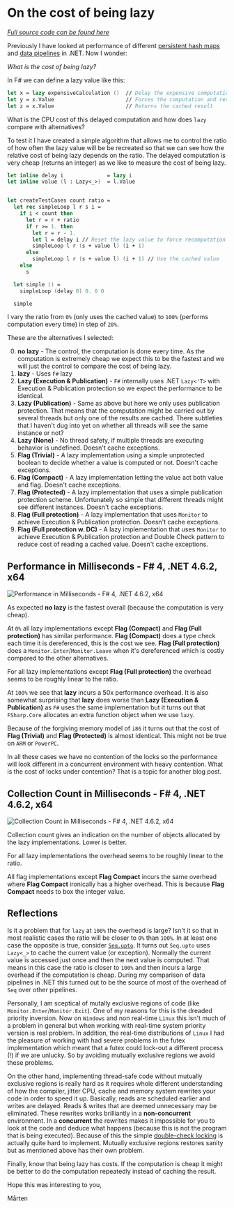 # On the cost of being lazy

*[Full source code can be found here](https://github.com/mrange/fsharpadvent2016/tree/master/src/perflazy)*

Previously I have looked at performance of different [persistent hash maps](https://gist.github.com/mrange/d6e7415113ebfa52ccb660f4ce534dd4) and [data pipelines](https://gist.github.com/mrange/09ba6d7541468de49426eeb81a8b660c) in .NET. Now I wonder:

*What is the cost of being lazy?*

In F# we can define a lazy value like this:

```fsharp
let x = lazy expensiveCalculation ()  // Delay the expensive computation
let y = x.Value                       // Forces the computation and returns the cached result
let z = x.Value                       // Returns the cached result
```

What is the CPU cost of this delayed computation and how does `lazy` compare with alternatives?

To test it I have created a simple algorithm that allows me to control the ratio of how often the lazy value will be be recreated so that we can see how the relative cost of being lazy depends on the ratio. The delayed computation is very cheap (returns an integer) as we like to measure the cost of being lazy.

```fsharp
let inline delay i              = lazy i
let inline value (l : Lazy<_>)  = l.Value


let createTestCases count ratio =
  let rec simpleLoop l r s i =
    if i < count then
      let r = r + ratio
      if r >= 1. then
        let r = r - 1.
        let l = delay i // Reset the lazy value to force recomputation
        simpleLoop l r (s + value l) (i + 1)
      else
        simpleLoop l r (s + value l) (i + 1) // Use the cached value
    else
      s

  let simple () =
    simpleLoop (delay 0) 0. 0 0

  simple
```

I vary the ratio from `0%` (only uses the cached value) to `100%` (performs computation every time) in step of `20%`.

These are the alternatives I selected:

0. **no lazy**                         - The control, the computation is done every time. As the computation is extremely cheap we expect this to be the fastest and we will just the control to compare the cost of being lazy.
0. **lazy**                            - Uses `F#` lazy
0. **Lazy (Execution & Publication)**  - `F#` internally uses .NET `Lazy<'T>` with Execution & Publication protection so we expect the performance to be identical.
0. **Lazy (Publication)**              - Same as above but here we only uses publication protection. That means that the computation might be carried out by several threads but only one of the results are cached. There subtleties that I haven't dug into yet on whether all threads will see the same instance or not?
0. **Lazy (None)**                     - No thread safety, if multiple threads are executing behavior is undefined. Doesn't cache exceptions.
0. **Flag (Trivial)**                  - A lazy implementation using a simple unprotected boolean to decide whether a value is computed or not. Doesn't cache exceptions.
0. **Flag (Compact)**                  - A lazy implementation letting the value act both value and flag. Doesn't cache exceptions.
0. **Flag (Protected)**                - A lazy implementation that uses a simple publication protection scheme. Unfortunately so simple that different threads might see different instances. Doesn't cache exceptions.
0. **Flag (Full protection)**          - A lazy implementation that uses `Monitor` to achieve Execution & Publication protection. Doesn't cache exceptions.
0. **Flag (Full protection w. DC)**    - A lazy implementation that uses `Monitor` to achieve Execution & Publication protection and Double Check pattern to reduce cost of reading a cached value. Doesn't cache exceptions.

## Performance in Milliseconds - F# 4, .NET 4.6.2, x64

![Performance in Milliseconds - F# 4, .NET 4.6.2, x64](http://i.imgur.com/QSue3uT.png)

As expected **no lazy** is the fastest overall (because the computation is very cheap).

At `0%` all lazy implementations except **Flag (Compact)** and **Flag (Full protection)** has similar performance. **Flag (Compact)** does a type check each time it is dereferenced, this is the cost we see. **Flag (Full protection)** does a `Monitor.Enter`/`Monitor.Leave` when it's dereferenced which is costly compared to the other alternatives.

For all lazy implementations except **Flag (Full protection)** the overhead seems to be roughly linear to the ratio.

At `100%` we see that **lazy** incurs a 50x performance overhead. It is also somewhat surprising that **lazy** does worse than **Lazy (Execution & Publication)** as `F#` uses the same implementation but it turns out that `FSharp.Core` allocates an extra function object when we use `lazy`.

Because of the forgiving memory model of `i86` it turns out that the cost of **Flag (Trivial)** and **Flag (Protected)** is almost identical. This might not be true on `ARM` or `PowerPC`.

In all these cases we have no contention of the locks so the performance will look different in a concurrent environment with heavy contention. What is the cost of locks under contention? That is a topic for another blog post.

## Collection Count in Milliseconds - F# 4, .NET 4.6.2, x64

![Collection Count in Milliseconds - F# 4, .NET 4.6.2, x64](http://i.imgur.com/KIDxuyZ.png)

Collection count gives an indication on the number of objects allocated by the lazy implementations. Lower is better.

For all lazy implementations the overhead seems to be roughly linear to the ratio.

All flag implementations except **Flag Compact** incurs the same overhead where **Flag Compact** ironically has a higher overhead. This is because **Flag Compact** needs to box the integer value.

## Reflections

Is it a problem that for `lazy` at `100%` the overhead is large? Isn't it so that in most realistic cases the ratio will be closer to `0%` than `100%`. In at least one case the opposite is true, consider [`Seq.upto`](https://github.com/Microsoft/visualfsharp/blob/master/src/fsharp/FSharp.Core/seq.fs#L274). It turns out `Seq.upto` uses `Lazy<_>` to cache the current value (or exception). Normally the current value is accessed just once and then the next value is computed. That means in this case the ratio is closer to `100%` and then incurs a large overhead if the computation is cheap. During my comparison of data pipelines in .NET this turned out to be the source of most of the overhead of `Seq` over other pipelines.

Personally, I am sceptical of mutally exclusive regions of code (like `Monitor.Enter`/`Monitor.Exit`). One of my reasons for this is the dreaded priority inversion. Now on `Windows` and non real-time `Linux` this isn't much of a problem in general but when working with real-time system priority version is real problem. In addition, the real-time distributions of `Linux` I had the pleasure of working with had severe problems in the futex implementation which meant that a futex could lock-out a different process (!) if we are unlucky. So by avoiding mutually exclusive regions we avoid these problems.

On the other hand, implementing thread-safe code without mutually exclusive regions is really hard as it requires whole different understanding of how the compiler, jitter CPU, cache and memory system rewrites your code in order to speed it up. Basically, reads are scheduled earlier and writes are delayed. Reads & writes that are deemed unnecessary may be eliminated. These rewrites works brilliantly in a **non-concurrent** environment. In a **concurrent** the rewrites makes it impossible for you to look at the code and deduce what happens (because this is not the program that is being executed). Because of this the simple [double-check locking](https://en.wikipedia.org/wiki/Double-checked_locking) is actually quite hard to implement. Mutually exclusive regions restores sanity but as mentioned above has their own problem.

Finally, know that being lazy has costs. If the computation is cheap it might be better to do the computation repeatedly instead of caching the result.

Hope this was interesting to you,

Mårten
